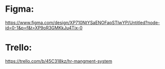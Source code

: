 # Figma:
https://www.figma.com/design/XP710NtYSaENOFapSTIwYP/Untitled?node-id=0-1&p=f&t=XP9oR3GMKkJu4Tix-0

# Trello:
https://trello.com/b/45C318kz/hr-mangment-system
